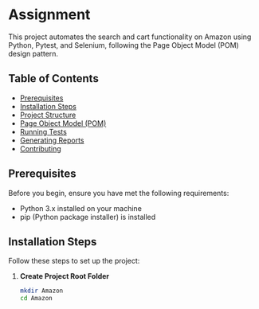 # Assignment

This project automates the search and cart functionality on Amazon using Python, Pytest, and Selenium, following the Page Object Model (POM) design pattern.

## Table of Contents
- [Prerequisites](#prerequisites)
- [Installation Steps](#installation-steps)
- [Project Structure](#project-structure)
- [Page Object Model (POM)](#page-object-model-pom)
- [Running Tests](#running-tests)
- [Generating Reports](#generating-reports)
- [Contributing](#contributing)

## Prerequisites

Before you begin, ensure you have met the following requirements:
- Python 3.x installed on your machine
- pip (Python package installer) is installed

## Installation Steps

Follow these steps to set up the project:

1. **Create Project Root Folder**
   ```bash
   mkdir Amazon
   cd Amazon
